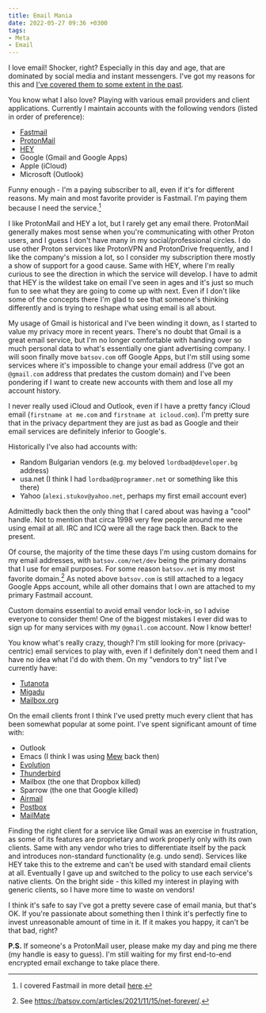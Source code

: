 ```yaml
---
title: Email Mania
date: 2022-05-27 09:36 +0300
tags:
- Meta
- Email
---
```


I love email! Shocker, right? Especially in this day and age, that are
dominated by social media and instant messengers. I've got my reasons
for this and [I've covered them to some extent in the past](https://batsov.com/articles/2021/08/06/getting-in-touch/).

You know what I also love? Playing with various email providers and client applications. Currently I maintain accounts with the following vendors (listed in order of preference):

- [Fastmail](https://ref.fm/u26676944)
- [ProtonMail](https://proton.me/mail)
- [HEY](https://hey.com)
- Google (Gmail and Google Apps)
- Apple (iCloud)
- Microsoft (Outlook)

Funny enough - I'm a paying subscriber to all, even if it's for different reasons.
My main and most favorite provider is Fastmail. I'm paying them because I need the service.[^1]

I like ProtonMail and HEY a lot, but I rarely get any email there. ProtonMail generally makes most sense when you're communicating with other Proton users, and I guess I don't have many in my social/professional circles. I do use other Proton services like ProtonVPN and ProtonDrive frequently, and I like the company's mission a lot, so I consider my subscription there mostly a show of support for a good cause. Same with HEY, where I'm really curious to see the direction in which the service will develop. I have to admit that HEY is the wildest take on email I've seen in ages and it's just so much fun to see what they are going to come up with next. Even if I don't like some of the concepts there I'm glad to see that someone's thinking differently and is trying to reshape what using email is all about.

My usage of Gmail is historical and I've been winding it down, as I started to value my privacy more in recent years. There's no doubt that Gmail is a great email service, but I'm no longer comfortable with handing over so much personal data to what's essentially one giant advertising company. I will soon finally move `batsov.com` off Google Apps, but I'm still using some services where it's impossible to change your email address (I've got an `@gmail.com` address that predates the custom domain) and I've been pondering if I want to create new accounts with them and lose all my account history.

I never really used iCloud and Outlook, even if I have a pretty fancy iCloud email (`firstname at me.com` and `firstname at icloud.com`). I'm pretty sure that in the privacy department they are just as bad as Google and their email services are definitely inferior to Google's.

Historically I've also had accounts with:

- Random Bulgarian vendors (e.g. my beloved `lordbad@developer.bg` address)
- usa.net (I think I had `lordbad@programmer.net` or something like this there)
- Yahoo (`alexi.stukov@yahoo.net`, perhaps my first email account ever)

Admittedly back then the only thing that I cared about was having a "cool" handle. Not to mention that circa 1998 very few people around me were using email at all. IRC and ICQ were all the rage back then. Back to the present.

Of course, the majority of the time these days I'm using custom domains for my email addresses, with `batsov.com/net/dev` being the primary domains that I use for email purposes. For some reason `batsov.net` is my most favorite domain.[^2] As noted above `batsov.com` is still attached to a legacy Google Apps account, while all other domains that I own are attached to my primary Fastmail account.

Custom domains essential to avoid email vendor lock-in, so I advise everyone to consider them! One of the biggest mistakes I ever did was to sign up for many services with my `@gmail.com` account. Now I know better!

You know what's really crazy, though? I'm still looking for more (privacy-centric) email services to play with, even if I definitely don't need them and I have no idea what I'd do with them. On my "vendors to try" list I've currently have:

- [Tutanota](https://tutanota.com/)
- [Migadu](https://www.migadu.com/)
- [Mailbox.org](https://mailbox.org/en/)

On the email clients front I think I've used pretty much every client that has been somewhat popular at some point. I've spent significant amount of time with:

- Outlook
- Emacs (I think I was using [Mew](https://www.mew.org/en/) back then)
- [Evolution](https://help.gnome.org/users/evolution/stable/)
- [Thunderbird](https://www.thunderbird.net/en-US/)
- Mailbox (the one that Dropbox killed)
- Sparrow (the one that Google killed)
- [Airmail](https://airmailapp.com/)
- [Postbox](https://www.postbox-inc.com/)
- [MailMate](https://freron.com/)

Finding the right client for a service like Gmail was an exercise in frustration,
as some of its features are proprietary and work properly only with its own clients.
Same with any vendor who tries to differentiate itself by the pack and introduces non-standard functionality (e.g. undo send). Services like HEY take this to the extreme and can't be used with standard email clients at all.
Eventually I gave up and switched to the policy to use each service's native clients. On the bright side - this killed my interest in playing with generic clients, so I have more time to waste on vendors!

I think it's safe to say I've got a pretty severe case of email mania, but that's OK. If you're passionate about something then I think it's perfectly fine to invest unreasonable amount of time in it. If it makes you happy, it can't be that bad, right?

[^1]: I covered Fastmail in more detail [here](https://metaredux.com/posts/2021/07/31/hasta-la-vista-gmail.html).
[^2]: See <https://batsov.com/articles/2021/11/15/net-forever/>.

**P.S.** If someone's a ProtonMail user, please make my day and ping me there (my handle is easy to guess). I'm still waiting for my first end-to-end encrypted email exchange to take place there.
